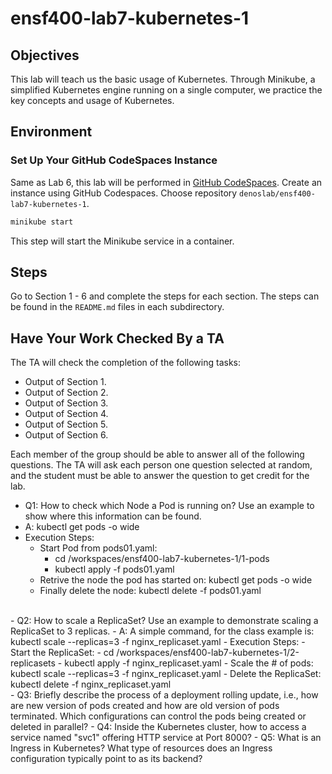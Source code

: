 # ensf400-lab7-kubernetes-1

## Objectives
This lab will teach us the basic usage of Kubernetes. Through Minikube, a simplified Kubernetes engine running on a single computer, we practice the key concepts and usage of Kubernetes.

## Environment

### Set Up Your GitHub CodeSpaces Instance

Same as Lab 6, this lab will be performed in [GitHub CodeSpaces](https://github.com/codespaces). Create an instance using GitHub Codespaces. Choose repository `denoslab/ensf400-lab7-kubernetes-1`.


```bash
minikube start
```

This step will start the Minikube service in a container.

## Steps

Go to Section 1 - 6 and complete the steps for each section. The steps can be found in the `README.md` files in each subdirectory.

## Have Your Work Checked By a TA

The TA will check the completion of the following tasks:

- Output of Section 1.
- Output of Section 2.
- Output of Section 3.
- Output of Section 4.
- Output of Section 5.
- Output of Section 6.

Each member of the group should be able to answer all of the following questions. The TA will ask each person one question selected at random, and the student must be able to answer the question to get credit for the lab.

- Q1: How to check which Node a Pod is running on? Use an example to show where this information can be found.
- A: kubectl get pods -o wide
- Execution Steps:
    - Start Pod from pods01.yaml: 
        - cd /workspaces/ensf400-lab7-kubernetes-1/1-pods
        - kubectl apply -f pods01.yaml
    - Retrive the node the pod has started on: kubectl get pods -o wide
    - Finally delete the node: kubectl delete -f pods01.yaml
<br />
- Q2: How to scale a ReplicaSet? Use an example to demonstrate scaling a ReplicaSet to 3 replicas.
- A: A simple command, for the class example is: kubectl scale --replicas=3 -f nginx_replicaset.yaml
- Execution Steps:
    - Start the ReplicaSet:
        - cd /workspaces/ensf400-lab7-kubernetes-1/2-replicasets
        - kubectl apply -f nginx_replicaset.yaml
    - Scale the # of pods: kubectl scale --replicas=3 -f nginx_replicaset.yaml
    - Delete the ReplicaSet: kubectl delete -f nginx_replicaset.yaml
<br />
- Q3: Briefly describe the process of a deployment rolling update, i.e., how are new version of pods created and how are old version of pods terminated. Which configurations can control the pods being created or deleted in parallel?
- Q4: Inside the Kubernetes cluster, how to access a service named "svc1" offering HTTP service at Port 8000?
- Q5: What is an Ingress in Kubernetes? What type of resources does an Ingress configuration typically point to as its backend? 
